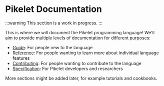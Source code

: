 # Pikelet Documentation

:::warning
This section is a work in progress.
:::

This is where we will document the Pikelet programming language!
We'll aim to provide multiple levels of documentation for different purposes:

- [Guide][guide]: For people new to the language
- [Reference][reference]: For people wanting to learn more about individual language features
- [Contributing][contributing]: For people wanting to contribute to the language
- [Specification][specification]: For Pikelet developers and researchers

[guide]: ./guide
[reference]: ./reference
[contributing]: ./contributing
[specification]: ./specification

More sections might be added later, for example tutorials and cookbooks.
